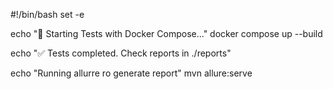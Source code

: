 #!/bin/bash
set -e

echo "🧪 Starting Tests with Docker Compose..."
docker compose up --build

echo "✅ Tests completed. Check reports in ./reports"

echo "Running allurre ro generate report"
mvn allure:serve
